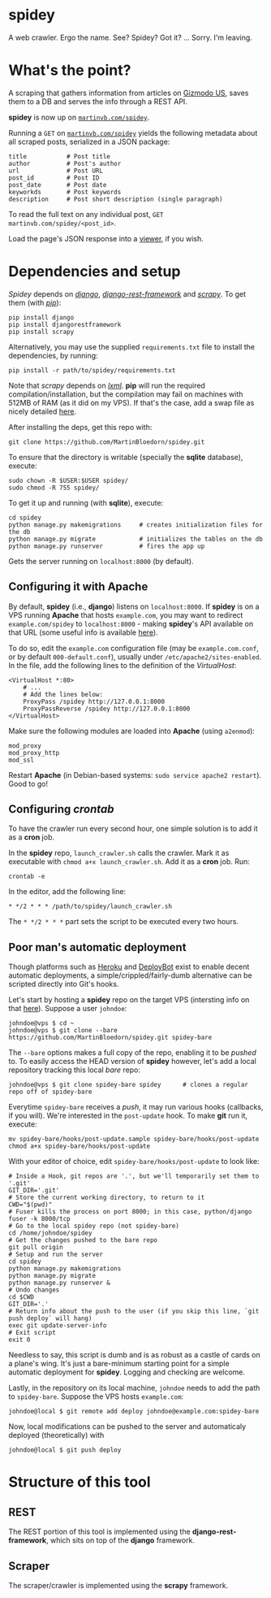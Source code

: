 # spidey
A web crawler. Ergo the name. See? Spidey? Got it? ... Sorry. I'm leaving. 

# What's the point? 
A scraping that gathers information from articles on [Gizmodo US](http://us.gizmodo.com), saves them to a DB and serves the info through a REST API. 

**spidey** is now up on [`martinvb.com/spidey`](http://martinvb.com/spidey).

Running a `GET` on [`martinvb.com/spidey`](http://martinvb.com/spidey) yields the following metadata about all scraped posts, serialized in a JSON package:

    title           # Post title
    author          # Post's author
    url             # Post URL
    post_id         # Post ID 
    post_date       # Post date
    keyworkds       # Post keywords
    description     # Post short description (single paragraph)
    
To read the full text on any individual post, `GET` `martinvb.com/spidey/<post_id>`.

Load the page's JSON response into a [viewer](http://codebeautify.org/jsonviewer#), if you wish. 

# Dependencies and setup
*Spidey* depends on [*django*](https://www.djangoproject.com/), [*django-rest-framework*](http://www.django-rest-framework.org) and [*scrapy*](http://www.scrapy.org). To get them (with [*pip*](https://pypi.python.org/pypi/pip)):

    pip install django
    pip install djangorestframework
    pip install scrapy
    
Alternatively, you may use the supplied `requirements.txt` file to install the dependencies, by running:

    pip install -r path/to/spidey/requirements.txt
    
Note that *scrapy* depends on [*lxml*](http://lxml.de/). **pip** will run the required compilation/installation, but the compilation may fail on machines with 512MB of RAM (as it did on my VPS). If that's the case, add a swap file as nicely detailed [here](http://stackoverflow.com/questions/18334366/out-of-memory-issue-in-installing-packages-on-ubuntu-server). 

After installing the deps, get this repo with:

    git clone https://github.com/MartinBloedorn/spidey.git

To ensure that the directory is writable (specially the **sqlite** database), execute:

    sudo chown -R $USER:$USER spidey/
    sudo chmod -R 755 spidey/
    
To get it up and running (with **sqlite**), execute: 

    cd spidey
    python manage.py makemigrations     # creates initialization files for the db
    python manage.py migrate            # initializes the tables on the db
    python manage.py runserver          # fires the app up
  
Gets the server running on `localhost:8000` (by default). 

## Configuring it with Apache
By default, **spidey** (i.e., **django**) listens on `localhost:8000`. If **spidey** is on a VPS running **Apache** that hosts `example.com`, you may want to redirect `example.com/spidey` to `localhost:8000` - making **spidey**'s API available on that URL (some useful info is available [here](https://www.digitalocean.com/community/tutorials/how-to-set-up-apache-virtual-hosts-on-ubuntu-14-04-lts)).

To do so, edit the `example.com` configuration file (may be `example.com.conf`, or by default `000-default.conf`), usually under `/etc/apache2/sites-enabled`. In the file, add the following lines to the definition of the *VirtualHost*: 

    <VirtualHost *:80>
        # ...
        # Add the lines below:
        ProxyPass /spidey http://127.0.0.1:8000
        ProxyPassReverse /spidey http://127.0.0.1:8000
    </VirtualHost>

Make sure the following modules are loaded into **Apache** (using `a2enmod`):    

    mod_proxy
    mod_proxy_http
    mod_ssl
    
Restart **Apache** (in Debian-based systems: `sudo service apache2 restart`). Good to go! 

## Configuring *crontab*
To have the crawler run every second hour, one simple solution is to add it as a **cron** job. 

In the **spidey** repo, `launch_crawler.sh` calls the crawler. Mark it as executable with `chmod a+x launch_crawler.sh`. Add it as a **cron** job. Run:

    crontab -e

In the editor, add the following line:

    * */2 * * * /path/to/spidey/launch_crawler.sh
    
The `* */2 * * *` part sets the script to be executed every two hours. 

## Poor man's automatic deployment
Though platforms such as [Heroku](http://heroku.com) and [DeployBot](http://deploybot.com) exist to enable decent automatic deployments, a simple/crippled/fairly-dumb alternative can be scripted directly into Git's hooks. 

Let's start by hosting a **spidey** repo on the target VPS (intersting info on that [here](https://www.digitalocean.com/community/tutorials/how-to-set-up-a-private-git-server-on-a-vps)). Suppose 
a user `johndoe`:

    johndoe@vps $ cd ~ 
    johndoe@vps $ git clone --bare https://github.com/MartinBloedorn/spidey.git spidey-bare  

The `--bare` options makes a full copy of the repo, enabling it to be *pushed* to. To easily access the HEAD version of **spidey** however, let's add a local repository tracking this local *bare* repo:

    johndoe@vps $ git clone spidey-bare spidey      # clones a regular repo off of spidey-bare
    
Everytime `spidey-bare` receives a *push*, it may run various hooks (callbacks, if you will). We're interested in the `post-update` hook. To make **git** run it, execute:

    mv spidey-bare/hooks/post-update.sample spidey-bare/hooks/post-update
    chmod a+x spidey-bare/hooks/post-update
    
With your editor of choice, edit `spidey-bare/hooks/post-update` to look like:

    # Inside a Hook, git repos are '.', but we'll temporarily set them to '.git'
    GIT_DIR='.git'
    # Store the current working directory, to return to it
    CWD="$(pwd)"
    # Fuser kills the process on port 8000; in this case, python/django
    fuser -k 8000/tcp 
    # Go to the local spidey repo (not spidey-bare)
    cd /home/johndoe/spidey 
    # Get the changes pushed to the bare repo
    git pull origin 
    # Setup and run the server
    cd spidey
    python manage.py makemigrations 
    python manage.py migrate
    python manage.py runserver &
    # Undo changes 
    cd $CWD
    GIT_DIR='.'
    # Return info about the push to the user (if you skip this line, `git push deploy` will hang)
    exec git update-server-info
    # Exit script 
    exit 0

Needless to say, this script is dumb and is as robust as a castle of cards on a plane's wing. It's just a bare-minimum starting point for a simple automatic deployment for **spidey**. Logging and checking are welcome. 

Lastly, in the repository on its local machine, `johndoe` needs to add the path to `spidey-bare`. Suppose the VPS hosts `example.com`:

    johndoe@local $ git remote add deploy johndoe@example.com:spidey-bare
    
Now, local modifications can be pushed to the server and automaticaly deployed (theoretically) with

    johndoe@local $ git push deploy 

# Structure of this tool

## REST
The REST portion of this tool is implemented using the **django-rest-framework**, which sits on top of the **django** framework. 

## Scraper
The scraper/crawler is implemented using the **scrapy** framework. 

